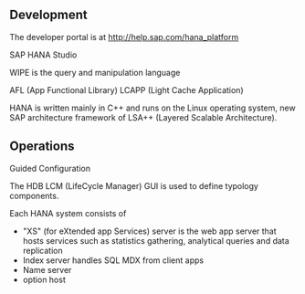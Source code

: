 
## Development
The developer portal is at 
http://help.sap.com/hana_platform

SAP HANA Studio 

WIPE is the query and manipulation language

AFL (App Functional Library)
LCAPP (Light Cache Application)

HANA is written mainly in C++ and runs on the Linux operating system,
new SAP architecture framework of LSA++ (Layered Scalable Architecture).


## Operations
Guided Configuration

The HDB LCM (LifeCycle Manager) GUI is used to define typology components.

Each  HANA system consists of
* "XS" (for eXtended app Services) server is the web app server that hosts services
   such as statistics gathering, analytical queries and data replication
* Index server handles SQL MDX from client apps
* Name server
* option host


